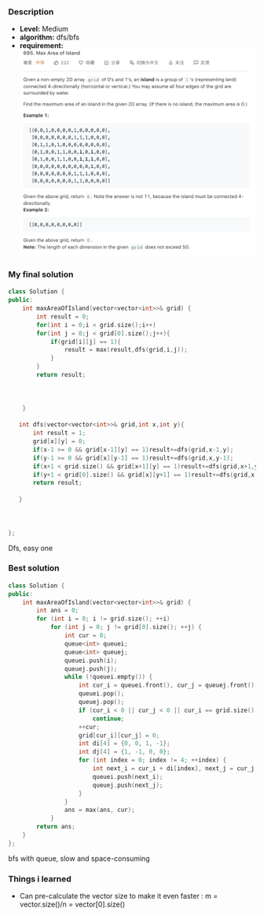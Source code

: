 ### Description

* **Level:** Medium
* **algorithm:** dfs/bfs
* **requirement:**![](images/695.png)



### My final solution

```c++
class Solution {
public:
    int maxAreaOfIsland(vector<vector<int>>& grid) {
        int result = 0;
        for(int i = 0;i < grid.size();i++)
        for(int j = 0;j < grid[0].size();j++){
            if(grid[i][j] == 1){
                result = max(result,dfs(grid,i,j));
            }
        }
        return result;



    }

   int dfs(vector<vector<int>>& grid,int x,int y){
       int result = 1;
       grid[x][y] = 0;
       if(x-1 >= 0 && grid[x-1][y] == 1)result+=dfs(grid,x-1,y);
       if(y-1 >= 0 && grid[x][y-1] == 1)result+=dfs(grid,x,y-1);
       if(x+1 < grid.size() && grid[x+1][y] == 1)result+=dfs(grid,x+1,y);
       if(y+1 < grid[0].size() && grid[x][y+1] == 1)result+=dfs(grid,x,y+1);
       return result;

   }



};
```

Dfs, easy one

### Best solution

```C++
class Solution {
public:
    int maxAreaOfIsland(vector<vector<int>>& grid) {
        int ans = 0;
        for (int i = 0; i != grid.size(); ++i)
            for (int j = 0; j != grid[0].size(); ++j) {
                int cur = 0;
                queue<int> queuei;
                queue<int> queuej;
                queuei.push(i);
                queuej.push(j);
                while (!queuei.empty()) {
                    int cur_i = queuei.front(), cur_j = queuej.front();
                    queuei.pop();
                    queuej.pop();
                    if (cur_i < 0 || cur_j < 0 || cur_i == grid.size() || cur_j == grid[0].size() || grid[cur_i][cur_j] != 1)
                        continue;
                    ++cur;
                    grid[cur_i][cur_j] = 0;
                    int di[4] = {0, 0, 1, -1};
                    int dj[4] = {1, -1, 0, 0};
                    for (int index = 0; index != 4; ++index) {
                        int next_i = cur_i + di[index], next_j = cur_j + dj[index];
                        queuei.push(next_i);
                        queuej.push(next_j);
                    }
                }
                ans = max(ans, cur);
            }
        return ans;
    }
};

```

bfs with queue, slow and space-consuming

### Things i learned

* Can pre-calculate the vector size to make it even faster : m = vector.size()/n = vector[0].size()



















